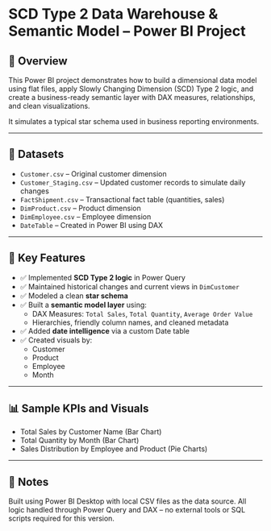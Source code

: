 # SCD Type 2 Data Warehouse & Semantic Model – Power BI Project

## 👋 Overview
This Power BI project demonstrates how to build a dimensional data model using flat files, apply Slowly Changing Dimension (SCD) Type 2 logic, and create a business-ready semantic layer with DAX measures, relationships, and clean visualizations.

It simulates a typical star schema used in business reporting environments.

---

## 💾 Datasets
- `Customer.csv` – Original customer dimension
- `Customer_Staging.csv` – Updated customer records to simulate daily changes
- `FactShipment.csv` – Transactional fact table (quantities, sales)
- `DimProduct.csv` – Product dimension
- `DimEmployee.csv` – Employee dimension
- `DateTable` – Created in Power BI using DAX

---

## 🔧 Key Features
- ✅ Implemented **SCD Type 2 logic** in Power Query
- ✅ Maintained historical changes and current views in `DimCustomer`
- ✅ Modeled a clean **star schema**
- ✅ Built a **semantic model layer** using:
  - DAX Measures: `Total Sales`, `Total Quantity`, `Average Order Value`
  - Hierarchies, friendly column names, and cleaned metadata
- ✅ Added **date intelligence** via a custom Date table
- ✅ Created visuals by:
  - Customer
  - Product
  - Employee
  - Month

---

## 📊 Sample KPIs and Visuals
- Total Sales by Customer Name (Bar Chart)
- Total Quantity by Month (Bar Chart)
- Sales Distribution by Employee and Product (Pie Charts)


---

## 📎 Notes
Built using Power BI Desktop with local CSV files as the data source. All logic handled through Power Query and DAX – no external tools or SQL scripts required for this version.

